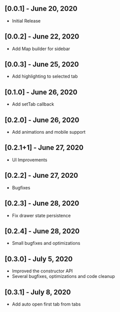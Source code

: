 ## [0.0.1] - June 20, 2020

- Initial Release

## [0.0.2] - June 22, 2020

- Add Map builder for sidebar

## [0.0.3] - June 25, 2020

- Add highlighting to selected tab

## [0.1.0] - June 26, 2020

- Add setTab callback

## [0.2.0] - June 26, 2020

- Add animations and mobile support

## [0.2.1+1] - June 27, 2020

- UI Improvements

## [0.2.2] - June 27, 2020

- Bugfixes

## [0.2.3] - June 28, 2020

- Fix drawer state persistence

## [0.2.4] - June 28, 2020

- Small bugfixes and optimizations

## [0.3.0] - July 5, 2020

- Improved the constructor API
- Several bugfixes, optimizations and code cleanup

## [0.3.1] - July 8, 2020

- Add auto open first tab from tabs
